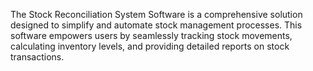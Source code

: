 The Stock Reconciliation System Software is a comprehensive solution designed to simplify and automate stock management processes. This software empowers users by seamlessly tracking stock movements, calculating inventory levels, and providing detailed reports on stock transactions.
